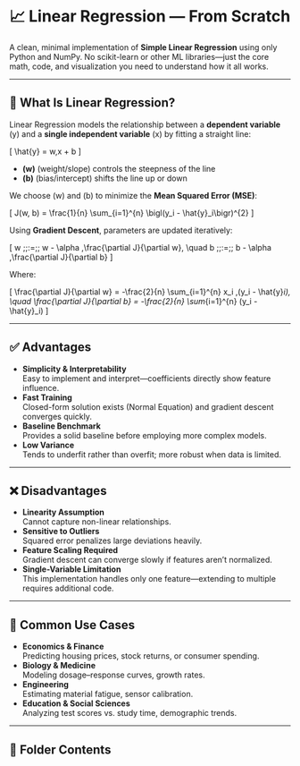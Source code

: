 # 📈 Linear Regression — From Scratch

A clean, minimal implementation of **Simple Linear Regression** using only Python and NumPy. No scikit-learn or other ML libraries—just the core math, code, and visualization you need to understand how it all works.

---

## 🧠 What Is Linear Regression?

Linear Regression models the relationship between a **dependent variable** \(y\) and a **single independent variable** \(x\) by fitting a straight line:

\[
\hat{y} = w\,x + b
\]

- **\(w\)** (weight/slope) controls the steepness of the line  
- **\(b\)** (bias/intercept) shifts the line up or down  

We choose \(w\) and \(b\) to minimize the **Mean Squared Error (MSE)**:

\[
J(w, b) = \frac{1}{n} \sum_{i=1}^{n} \bigl(y_i - \hat{y}_i\bigr)^{2}
\]

Using **Gradient Descent**, parameters are updated iteratively:

\[
w \;\;:=\;\; w - \alpha \,\frac{\partial J}{\partial w}, 
\quad
b \;\;:=\;\; b - \alpha \,\frac{\partial J}{\partial b}
\]

Where:

\[
\frac{\partial J}{\partial w}
= -\frac{2}{n} \sum_{i=1}^{n} x_i \,(y_i - \hat{y}_i), 
\quad
\frac{\partial J}{\partial b}
= -\frac{2}{n} \sum_{i=1}^{n} (y_i - \hat{y}_i)
\]

---

## ✅ Advantages

- **Simplicity & Interpretability**  
  Easy to implement and interpret—coefficients directly show feature influence.  
- **Fast Training**  
  Closed-form solution exists (Normal Equation) and gradient descent converges quickly.  
- **Baseline Benchmark**  
  Provides a solid baseline before employing more complex models.  
- **Low Variance**  
  Tends to underfit rather than overfit; more robust when data is limited.

---

## ❌ Disadvantages

- **Linearity Assumption**  
  Cannot capture non-linear relationships.  
- **Sensitive to Outliers**  
  Squared error penalizes large deviations heavily.  
- **Feature Scaling Required**  
  Gradient descent can converge slowly if features aren’t normalized.  
- **Single-Variable Limitation**  
  This implementation handles only one feature—extending to multiple requires additional code.

---

## 🎯 Common Use Cases

- **Economics & Finance**  
  Predicting housing prices, stock returns, or consumer spending.  
- **Biology & Medicine**  
  Modeling dosage–response curves, growth rates.  
- **Engineering**  
  Estimating material fatigue, sensor calibration.  
- **Education & Social Sciences**  
  Analyzing test scores vs. study time, demographic trends.

---

## 📂 Folder Contents

